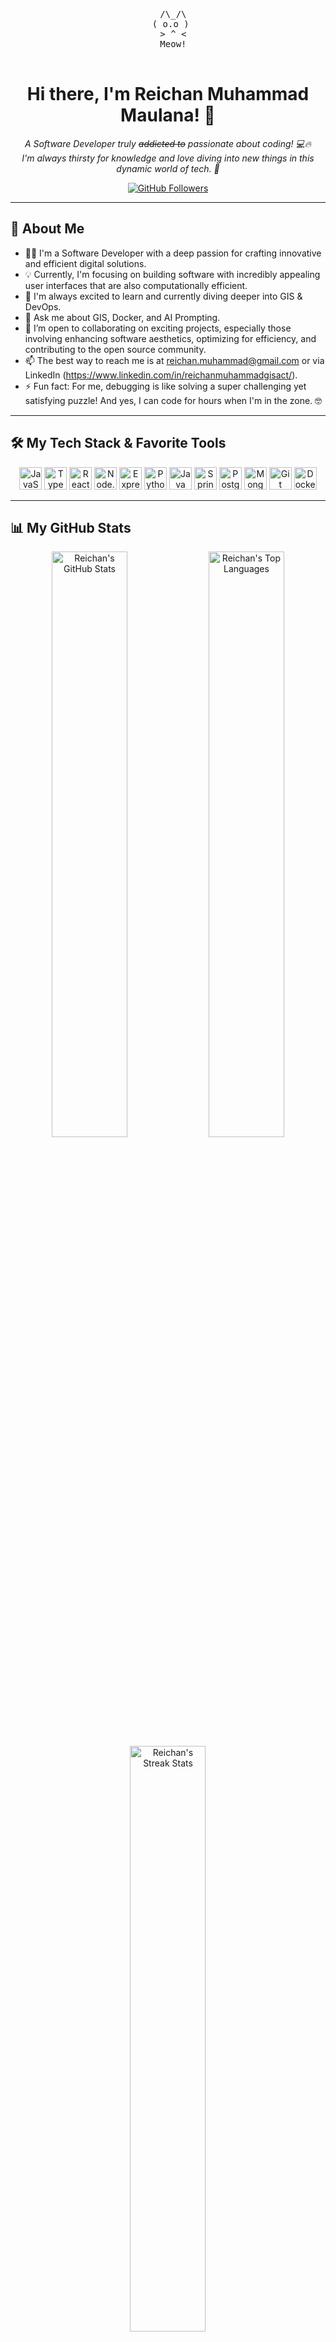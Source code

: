 
<p align="center">
  <!-- ASCII Cat Art! -->
  <pre align="center">
  /\_/\
 ( o.o )
  > ^ <
  Meow!
  </pre>
  <!-- You can search for more "cat ascii art" online if you want a different one! -->
</p>

<h1 align="center">Hi there, I'm Reichan Muhammad Maulana! 👋</h1>

<p align="center">
  <em>
    A Software Developer truly <s>addicted to</s> passionate about coding! 💻🔥
    <br/>
    I'm always thirsty for knowledge and love diving into new things in this dynamic world of tech. 🚀
  </em>
</p>

<p align="center">
  <a href="https://github.com/N0iire?tab=followers">
    <img src="https://img.shields.io/github/followers/N0iire?label=Followers&style=social" alt="GitHub Followers"/>
  </a>
  <!-- Add other badges if you like, e.g., Twitter Followers -->
</p>

---

## 🚀 About Me

* 👨‍💻 I'm a Software Developer with a deep passion for crafting innovative and efficient digital solutions.
* 💡 Currently, I'm focusing on building software with incredibly appealing user interfaces that are also computationally efficient.
* 🌱 I'm always excited to learn and currently diving deeper into GIS & DevOps.
* 💬 Ask me about GIS, Docker, and AI Prompting.
* 👯 I’m open to collaborating on exciting projects, especially those involving enhancing software aesthetics, optimizing for efficiency, and contributing to the open source community.
* 📫 The best way to reach me is at reichan.muhammad@gmail.com or via LinkedIn (https://www.linkedin.com/in/reichanmuhammadgisact/).
* ⚡ Fun fact: For me, debugging is like solving a super challenging yet satisfying puzzle! And yes, I can code for hours when I'm in the zone. 🤓

---

## 🛠️ My Tech Stack & Favorite Tools

<p align="center">
  <!-- Customize these with your skills! Find more icons at: https://github.com/tandpfun/skill-icons -->
  <a href="https://developer.mozilla.org/en-US/docs/Web/JavaScript" target="_blank" rel="noreferrer"><img src="https://raw.githubusercontent.com/danielcranney/readme-generator/main/public/icons/skills/javascript-colored.svg" width="36" height="36" alt="JavaScript" /></a>
  <a href="https://www.typescriptlang.org/" target="_blank" rel="noreferrer"><img src="https://raw.githubusercontent.com/danielcranney/readme-generator/main/public/icons/skills/typescript-colored.svg" width="36" height="36" alt="TypeScript" /></a>
  <a href="https://reactjs.org/" target="_blank" rel="noreferrer"><img src="https://raw.githubusercontent.com/danielcranney/readme-generator/main/public/icons/skills/react-colored.svg" width="36" height="36" alt="React" /></a>
  <a href="https://nodejs.org/en/" target="_blank" rel="noreferrer"><img src="https://raw.githubusercontent.com/danielcranney/readme-generator/main/public/icons/skills/nodejs-colored.svg" width="36" height="36" alt="Node.js" /></a>
  <a href="https://expressjs.com" target="_blank" rel="noreferrer"><img src="https://raw.githubusercontent.com/danielcranney/readme-generator/main/public/icons/skills/express-colored-dark.svg" width="36" height="36" alt="Express.js" /></a>
  <a href="https://www.python.org/" target="_blank" rel="noreferrer"><img src="https://raw.githubusercontent.com/danielcranney/readme-generator/main/public/icons/skills/python-colored.svg" width="36" height="36" alt="Python" /></a>
  <a href="https://www.java.com" target="_blank" rel="noreferrer"><img src="https://raw.githubusercontent.com/danielcranney/readme-generator/main/public/icons/skills/java-colored.svg" width="36" height="36" alt="Java" /></a>
  <a href="https://spring.io/projects/spring-boot" target="_blank" rel="noreferrer"><img src="https://cdn.jsdelivr.net/npm/simple-icons@v11/icons/springboot.svg" alt="Spring Boot" width="36" height="36"/></a>
  <a href="https://www.postgresql.org" target="_blank" rel="noreferrer"><img src="https://raw.githubusercontent.com/danielcranney/readme-generator/main/public/icons/skills/postgresql-colored.svg" width="36" height="36" alt="PostgreSQL" /></a>
  <a href="https://www.mongodb.com/" target="_blank" rel="noreferrer"><img src="https://raw.githubusercontent.com/danielcranney/readme-generator/main/public/icons/skills/mongodb-colored.svg" width="36" height="36" alt="MongoDB" /></a>
  <a href="https://git-scm.com/" target="_blank" rel="noreferrer"><img src="https://raw.githubusercontent.com/danielcranney/readme-generator/main/public/icons/skills/git-colored.svg" width="36" height="36" alt="Git" /></a>
  <a href="https://www.docker.com/" target="_blank" rel="noreferrer"><img src="https://raw.githubusercontent.com/danielcranney/readme-generator/main/public/icons/skills/docker-colored.svg" width="36" height="36" alt="Docker" /></a>
  <!-- Add more skill icons as needed! -->
</p>

---

## 📊 My GitHub Stats

<p align="center">
  <img src="https://github-readme-stats.vercel.app/api?username=N0iire&show_icons=true&theme=tokyonight&include_all_commits=true&count_private=true&hide_border=true&rank_icon=github" alt="Reichan's GitHub Stats" width="49%"/>
  <img src="https://github-readme-stats.vercel.app/api/top-langs/?username=N0iire&layout=compact&theme=tokyonight&hide_border=true&langs_count=8" alt="Reichan's Top Languages" width="49%"/>
  <br/>
  <img src="https://github-readme-streak-stats.herokuapp.com/?user=N0iire&theme=tokyonight&hide_border=true" alt="Reichan's Streak Stats" width="49%"/>
  <!-- If you contribute to many orgs: -->
  <!-- <img src="https://github-readme-stats.vercel.app/api/orgs?username=ReichanMuhammadMaulana&theme=tokyonight&hide_border=true" alt="Org Stats" width="49%"/> -->
</p>
<p align="center">
  <em>Note: Top languages and stats may not be 100% accurate if they include private contributions.</em>
</p>

---

## 💡 My Featured Projects

Below are some of the projects I'm proud to have worked on. I enjoy leveraging modern technologies to create impactful and user-friendly applications.

---

---

## 💡 My Featured Projects

Below are some of the projects I'm proud to have worked on. I enjoy leveraging modern technologies to create impactful and user-friendly applications.

---

### 🚀 [GISACT.io](https://gisact.io/)
GISACT is a company focused on providing geo-intelligence for data-driven decisions, empowering decision-making in ecosystem conservation with next-generation geospatial technology. Their interactive platforms allow users to store, visualize, analyze, and collaborate on geospatial data.
* **Key Features:** Interactive geospatial data visualization, advanced data processing, collaborative tools.
* **Technologies:**
    <p align="left">
      <a href="https://nextjs.org/" target="_blank" rel="noreferrer"><img src="https://cdn.jsdelivr.net/gh/devicons/devicon/icons/nextjs/nextjs-original.svg" width="36" height="36" alt="Next.js" /></a>
      <a href="https://www.djangoproject.com/" target="_blank" rel="noreferrer"><img src="https://cdn.jsdelivr.net/gh/devicons/devicon/icons/django/django-plain.svg" width="36" height="36" alt="Django" /></a>
      <a href="https://postgis.net/" target="_blank" rel="noreferrer"><img src="https://cdn.jsdelivr.net/gh/devicons/devicon/icons/postgis/postgis-plain-wordmark.svg" width="36" height="36" alt="PostGIS" /></a>
      <a href="https://www.postgresql.org/" target="_blank" rel="noreferrer"><img src="https://cdn.jsdelivr.net/gh/devicons/devicon/icons/postgresql/postgresql-original.svg" width="36" height="36" alt="PostgreSQL" /></a>
      <img src="https://cdn.jsdelivr.net/npm/simple-icons@v11/icons/tensorflow.svg" width="36" height="36" alt="AI / Machine Learning" title="AI / Machine Learning" />
      <img src="https://cdn.jsdelivr.net/npm/simple-icons@v11/icons/apachespark.svg" width="36" height="36" alt="Data Analytics" title="Data Analytics" />
    </p>

---

### 🌟 [Runtah Tracker](https://runtahtracker.gisact.io/)
"Runtah Tracker: Rancamanyar! version 2.0" is a platform designed for tracking and analyzing waste data. It provides insights into waste trends, river waste, and waste transportation coverage, featuring data layers and selectable basemaps.
* **Key Features:** Waste data visualization, trend analysis, transportation coverage mapping, interactive layers.
* **Technologies Used:**
    <p align="left">
      <a href="https://nextjs.org/" target="_blank" rel="noreferrer"><img src="https://cdn.jsdelivr.net/gh/devicons/devicon/icons/nextjs/nextjs-original.svg" width="36" height="36" alt="Next.js" /></a>
      <a href="https://www.djangoproject.com/" target="_blank" rel="noreferrer"><img src="https://cdn.jsdelivr.net/gh/devicons/devicon/icons/django/django-plain.svg" width="36" height="36" alt="Django" /></a>
      <a href="https://postgis.net/" target="_blank" rel="noreferrer"><img src="https://cdn.jsdelivr.net/gh/devicons/devicon/icons/postgis/postgis-plain-wordmark.svg" width="36" height="36" alt="PostGIS" /></a>
      <a href="https://www.postgresql.org/" target="_blank" rel="noreferrer"><img src="https://cdn.jsdelivr.net/gh/devicons/devicon/icons/postgresql/postgresql-original.svg" width="36" height="36" alt="PostgreSQL" /></a>
    </p>

---

### 💧 [Pantau Banyu Kab. Cirebon](https://pantaubanyu-kabcrbn.geohub.id/)
A water monitoring platform for Cirebon Regency, "Pantau Banyu" displays critical water-related data. This includes coastline data, tidal flood potential, rainfall, change trends, socio-economic data, and various activity/flood zones, along with an analysis calculation feature.
* **Key Features:** Comprehensive water data visualization, flood potential mapping, trend analysis, socio-economic overlays.
* **Technologies Used:**
    <p align="left">
      <a href="https://nextjs.org/" target="_blank" rel="noreferrer"><img src="https://cdn.jsdelivr.net/gh/devicons/devicon/icons/nextjs/nextjs-original.svg" width="36" height="36" alt="Next.js" /></a>
      <a href="https://www.djangoproject.com/" target="_blank" rel="noreferrer"><img src="https://cdn.jsdelivr.net/gh/devicons/devicon/icons/django/django-plain.svg" width="36" height="36" alt="Django" /></a>
      <a href="https://postgis.net/" target="_blank" rel="noreferrer"><img src="https://cdn.jsdelivr.net/gh/devicons/devicon/icons/postgis/postgis-plain-wordmark.svg" width="36" height="36" alt="PostGIS" /></a>
      <a href="https://www.postgresql.org/" target="_blank" rel="noreferrer"><img src="https://cdn.jsdelivr.net/gh/devicons/devicon/icons/postgresql/postgresql-original.svg" width="36" height="36" alt="PostgreSQL" /></a>
    </p>

---

### 🛠️ [Bangun Rahmat Teknik](https://bangunrahmatteknik.com/)
This project showcases Bangun Rahmat Teknik's commitment to creating products with innovative technology. It highlights their two decades of experience and service to over 540 companies, emphasizing quality and cutting-edge solutions.
* **Key Features:** Company portfolio, emphasis on design and innovation, smooth user experience.
* **Technologies Used:**
    <p align="left">
      <a href="https://nextjs.org/" target="_blank" rel="noreferrer"><img src="https://cdn.jsdelivr.net/gh/devicons/devicon/icons/nextjs/nextjs-original.svg" width="36" height="36" alt="Next.js" /></a>
      <a href="https://www.framer.com/motion/" target="_blank" rel="noreferrer"><img src="https://cdn.jsdelivr.net/npm/simple-icons@v11/icons/framer.svg" width="36" height="36" alt="Framer" /></a>
    </p>

---

### 🌍 [Environwatch](https://environwatch.geohub.id/)
EnviroWatch is a mapping and monitoring platform designed to visualize various environmental and socio-economic indicators. It features data layers for economic, government, health, entertainment, education, and research centers, along with continuous data levels.
* **Key Features:** Multi-layer data visualization, indicator mapping, boundary definitions.
* **Technologies Used:**
    <p align="left">
      <a href="https://nextjs.org/" target="_blank" rel="noreferrer"><img src="https://cdn.jsdelivr.net/gh/devicons/devicon/icons/nextjs/nextjs-original.svg" width="36" height="36" alt="Next.js" /></a>
      <a href="https://www.djangoproject.com/" target="_blank" rel="noreferrer"><img src="https://cdn.jsdelivr.net/gh/devicons/devicon/icons/django/django-plain.svg" width="36" height="36" alt="Django" /></a>
      <a href="https://postgis.net/" target="_blank" rel="noreferrer"><img src="https://cdn.jsdelivr.net/gh/devicons/devicon/icons/postgis/postgis-plain-wordmark.svg" width="36" height="36" alt="PostGIS" /></a>
      <a href="https://www.postgresql.org/" target="_blank" rel="noreferrer"><img src="https://cdn.jsdelivr.net/gh/devicons/devicon/icons/postgresql/postgresql-original.svg" width="36" height="36" alt="PostgreSQL" /></a>
    </p>

---

## 📬 Let's Connect!

Feel free to reach out or just say hi! I'm always happy to connect with fellow tech enthusiasts.

<p align="center">
  <a href="https://linkedin.com/in/reichanmuhammadgisact" target="_blank">
    <img src="https://img.shields.io/badge/LinkedIn-0077B5?style=for-the-badge&logo=linkedin&logoColor=white" alt="LinkedIn"/>
  </a>
  <a href="https://twitter.com/reichamm23" target="_blank"> <!-- Or X.com -->
    <img src="https://img.shields.io/badge/Twitter-1DA1F2?style=for-the-badge&logo=twitter&logoColor=white" alt="Twitter"/>
  </a>
  <a href="mailto:reichan.muhammad@gmail.com"> <!-- Replace with your email -->
    <img src="https://img.shields.io/badge/Email_Me-D14836?style=for-the-badge&logo=gmail&logoColor=white" alt="Email"/>
  </a>
  <!-- If you have a personal website/portfolio: -->
  <!--
  <a href="YOUR_PERSONAL_WEBSITE_URL" target="_blank">
    <img src="https://img.shields.io/badge/Website-4A4A4A?style=for-the-badge&logo=About.me&logoColor=white" alt="Personal Website"/>
  </a>
  -->
</p>

---

<p align="center">
  <img src="https://komarev.com/ghpvc/?username=N0iire&label=Profile%20Views&color=0e75b6&style=flat-square" alt="profile views"/>
</p>

<p align="center">
  <em>Crafted with ❤️ and lots of ☕ by Reichan Muhammad Maulana</em>
</p>
